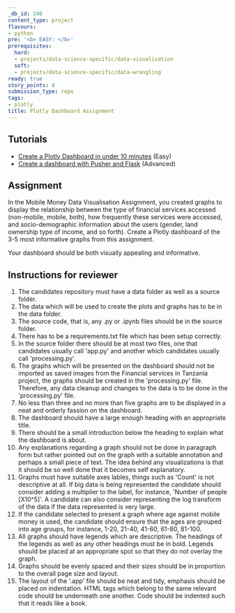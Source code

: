 ```yaml
---
_db_id: 240
content_type: project
flavours:
- python
pre: '<b> EASY: </b>'
prerequisites:
  hard:
  - projects/data-science-specific/data-visualisation
  soft:
  - projects/data-science-specific/data-wrangling
ready: true
story_points: 8
submission_type: repo
tags:
- plotly
title: Plotly Dashboard Assignment
---
```


## Tutorials

- [Create a Plotly Dashboard in under 10 minutes](https://moderndata.plot.ly/create-a-plotly-dashboards-in-under-10-minutes/) (Easy)
- [Create a dashboard with Pusher and Flask](https://pusher.com/tutorials/live-dashboard-python) (Advanced)

## Assignment

In the Mobile Money Data Visualisation Assignment, you created graphs to display the relationship between the type of financial services accessed (non-mobile, mobile, both), how frequently these services were accessed, and socio-demographic information about the users (gender, land ownership type of income, and so forth). Create a Plotly dashboard of the 3-5 most informative graphs from this assignment.

Your dashboard should be both visually appealing and informative.

## Instructions for reviewer

1. The candidates repository must have a data folder as well as a source folder.
2. The data which will be used to create the plots and graphs has to be in the data folder.
3. The source code, that is, any .py or .ipynb files should be in the source folder.
4. There has to be a requirements.txt file which has been setup correctly.
5. In the source folder there should be at most two files, one that candidates usually call 'app.py' and another which
   candidates usually call 'processing.py'.
6. The graphs which will be presented on the dashboard should not be imported as saved images from the Financial services
   in Tanzania project, the graphs should be created in the 'processing.py' file.  Therefore, any data cleanup and changes
   to the data is to be done in the 'processing.py' file.
7. No less than three and no more than five graphs are to be displayed in a neat and orderly fassion on the dashboard.
8. The dashboard should have a large enough heading with an appropriate title.
9. There should be a small introduction below the heading to explain what the dashboard is about.
10. Any explanations regarding a graph should not be done in paragraph form but rather pointed out on the graph with a
   suitable annotation and perhaps a small piece of text.  The idea behind any visualizations is that it should be
   so well done that it becomes self explanatory.
11. Graphs must have suitable axes lables, things such as 'Count' is not descriptive at all.  If big data is being
   represented the candidate should consider adding a multiplier to the label, for instance,
   'Number of people [X10^5]'.  A candidate can also consider representing the log transform of the data if the data 
   represented is very large.
12. If the candidate selected to present a graph where age against mobile money is used, the candidate should ensure
    that the ages are grouped into age groups, for instance, 1-20, 21-40, 41-60, 61-80, 81-100.
13. All graphs should have legends which are descriptive.  The headings of the legends as well as any other headings
    must be in bold.  Legends should be placed at an appropriate spot so that they do not overlay the graph.
14. Graphs should be evenly spaced and their sizes should be in proportion to the overall page size and layout.
15. The layout of the '.app' file should be neat and tidy, emphasis should be placed on indentation.  HTML tags which
    belong to the same relevant code should be underneath one another.  Code should be indented such that it reads like
    a book.
